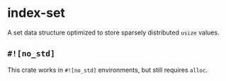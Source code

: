 # index-set

A set data structure optimized to store sparsely distributed `usize` values.

## `#![no_std]`

This crate works in `#![no_std]` environments, but still requires `alloc`.
